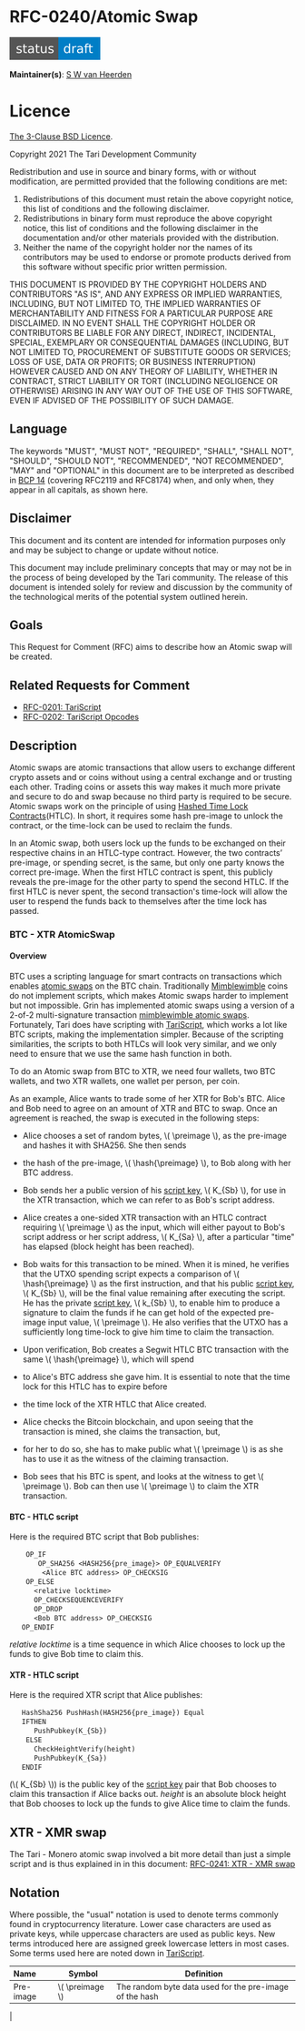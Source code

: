 # RFC-0240/Atomic Swap

![status: draft](theme/images/status-draft.svg)

**Maintainer(s)**: [S W van Heerden](https://github.com/SWvheerden)

# Licence

[The 3-Clause BSD Licence](https://opensource.org/licenses/BSD-3-Clause).

Copyright 2021 The Tari Development Community

Redistribution and use in source and binary forms, with or without modification, are permitted provided that the
following conditions are met:

1. Redistributions of this document must retain the above copyright notice, this list of conditions and the following
   disclaimer.
2. Redistributions in binary form must reproduce the above copyright notice, this list of conditions and the following
   disclaimer in the documentation and/or other materials provided with the distribution.
3. Neither the name of the copyright holder nor the names of its contributors may be used to endorse or promote products
   derived from this software without specific prior written permission.

THIS DOCUMENT IS PROVIDED BY THE COPYRIGHT HOLDERS AND CONTRIBUTORS "AS IS", AND ANY EXPRESS OR IMPLIED WARRANTIES,
INCLUDING, BUT NOT LIMITED TO, THE IMPLIED WARRANTIES OF MERCHANTABILITY AND FITNESS FOR A PARTICULAR PURPOSE ARE
DISCLAIMED. IN NO EVENT SHALL THE COPYRIGHT HOLDER OR CONTRIBUTORS BE LIABLE FOR ANY DIRECT, INDIRECT, INCIDENTAL,
SPECIAL, EXEMPLARY OR CONSEQUENTIAL DAMAGES (INCLUDING, BUT NOT LIMITED TO, PROCUREMENT OF SUBSTITUTE GOODS OR
SERVICES; LOSS OF USE, DATA OR PROFITS; OR BUSINESS INTERRUPTION) HOWEVER CAUSED AND ON ANY THEORY OF LIABILITY,
WHETHER IN CONTRACT, STRICT LIABILITY OR TORT (INCLUDING NEGLIGENCE OR OTHERWISE) ARISING IN ANY WAY OUT OF THE USE OF
THIS SOFTWARE, EVEN IF ADVISED OF THE POSSIBILITY OF SUCH DAMAGE.

## Language

The keywords "MUST", "MUST NOT", "REQUIRED", "SHALL", "SHALL NOT", "SHOULD", "SHOULD NOT", "RECOMMENDED",
"NOT RECOMMENDED", "MAY" and "OPTIONAL" in this document are to be interpreted as described in
[BCP 14](https://tools.ietf.org/html/bcp14) (covering RFC2119 and RFC8174) when, and only when, they appear in all capitals, as
shown here.

## Disclaimer

This document and its content are intended for information purposes only and may be subject to change or update
without notice.

This document may include preliminary concepts that may or may not be in the process of being developed by the Tari
community. The release of this document is intended solely for review and discussion by the community of the
technological merits of the potential system outlined herein.

## Goals

This Request for Comment (RFC) aims to describe how an Atomic swap will be created.

## Related Requests for Comment

* [RFC-0201: TariScript](RFC-0201_TariScript.md)
* [RFC-0202: TariScript Opcodes](RFC-0202_TariScriptOpcodes.md)

$$
\newcommand{\preimage}{\\phi} % pre image
\newcommand{\hash}[1]{\mathrm{H}\bigl({#1}\bigr)}
$$

## Description

Atomic swaps are atomic transactions that allow users to exchange different crypto assets and or coins without using a
central exchange and or trusting each other. Trading coins or assets this way makes it much more private and secure to
do and swap because no third party is required to be secure. Atomic swaps work on the principle of using 
[Hashed Time Lock Contracts](https://en.bitcoin.it/wiki/Hash_Time_Locked_Contracts)(HTLC). 
In short, it requires some hash pre-image to unlock the contract, or the time-lock can be used to reclaim the funds. 

In an Atomic swap, both users lock up the funds to be exchanged on their respective chains in an HTLC-type contract. 
However, the two contracts’ pre-image, or spending secret, is the same, but only one party knows the correct pre-image. 
When the first HTLC contract is spent, this publicly reveals the pre-image for the other party to spend the second HTLC.
If the first HTLC is never spent, the second transaction's time-lock will allow the user to respend the funds back to
themselves after the time lock has passed.

### BTC - XTR AtomicSwap

#### Overview

BTC uses a scripting language for smart contracts on transactions which enables [atomic swaps](https://tlu.tarilabs.com/protocols/atomic-swaps/AtomicSwaps.html)
on the BTC chain. Traditionally [Mimblewimble] coins do not implement scripts, which makes Atomic swaps harder to
implement but not impossible. Grin has implemented atomic swaps using a version of a 2-of-2 multi-signature transaction
[mimblewimble atomic swaps](https://tlu.tarilabs.com/protocols/grin-protocol-overview/MainReport.html#atomic-swaps).
Fortunately, Tari does have scripting with [TariScript], which works a lot like BTC scripts, making the implementation simpler.
Because of the scripting similarities, the scripts to both HTLCs will look very similar, and we only need to ensure that
we use the same hash function in both. 

To do an Atomic swap from BTC to XTR, we need four wallets, two BTC wallets, and two XTR wallets, one wallet per person,
per coin.

As an example, Alice wants to trade some of her XTR for Bob's BTC. Alice and Bob need to agree on an amount of XTR and
BTC to swap. Once an agreement is reached, the swap is executed in the following steps:

* Alice chooses a set of random bytes, \\( \preimage \\), as the pre-image and hashes it with SHA256. She then sends
* the hash of the pre-image, \\( \hash{\preimage} \\), to Bob along with her BTC address.

* Bob sends her a public version of his [script key], \\( K_{Sb} \\), for use in the XTR transaction, which we can refer
to as Bob's script address.

* Alice creates a one-sided XTR transaction with an HTLC contract requiring \\( \preimage \\) as the input, which will
either payout to Bob's script address or her script address, \\( K_{Sa} \\), after a particular "time" has elapsed
(block height has been reached). 

* Bob waits for this transaction to be mined. When it is mined, he verifies that the UTXO spending script expects a
comparison of \\( \hash{\preimage} \\) as the first instruction, and that his public [script key], \\( K_{Sb} \\), will
be the final value remaining after executing the script. He has the private [script key], \\( k_{Sb} \\), to enable him
to produce a signature to claim the funds if he can get hold of the expected pre-image input value, \\( \preimage \\).
He also verifies that the UTXO has a sufficiently long time-lock to give him time to claim the transaction.

* Upon verification, Bob creates a Segwit HTLC BTC transaction with the same \\( \hash{\preimage} \\), which will spend
* to Alice's BTC address she gave him. It is essential to note that the time lock for this HTLC has to expire before
* the time lock of the XTR HTLC that Alice created.

* Alice checks the Bitcoin blockchain, and upon seeing that the transaction is mined, she claims the transaction, but,
* for her to do so, she has to make public what \\( \preimage \\) is as she has to use it as the witness of the 
claiming transaction.

* Bob sees that his BTC is spent, and looks at the witness to get \\( \preimage \\). Bob can then use \\( \preimage \\)
to claim the XTR transaction.

#### BTC - HTLC script 

Here is the required BTC script that Bob publishes:

``` btc_script,ignore
	OP_IF
	   OP_SHA256 <HASH256{pre_image}> OP_EQUALVERIFY
		<Alice BTC address> OP_CHECKSIG
	OP_ELSE
      <relative locktime>
      OP_CHECKSEQUENCEVERIFY
      OP_DROP
      <Bob BTC address> OP_CHECKSIG
   OP_ENDIF
```
_relative locktime_ is a time sequence in which Alice chooses to lock up the funds to give Bob time to claim this. 

#### XTR - HTLC script 

Here is the required XTR script that Alice publishes:

``` TariScript,ignore
   HashSha256 PushHash(HASH256{pre_image}) Equal
   IFTHEN
      PushPubkey(K_{Sb})
	ELSE
      CheckHeightVerify(height)
      PushPubkey(K_{Sa})
   ENDIF
```
(\\( K_{Sb} \\)) is the public key of the [script key] pair that Bob chooses to claim this transaction if Alice backs out. 
_height_ is an absolute block height that Bob chooses to lock up the funds to give Alice time to claim the funds. 

## XTR - XMR swap 

The Tari - Monero atomic swap involved a bit more detail than just a simple script and is thus  explained in in this
document: [RFC-0241: XTR - XMR swap](RFC-0241_AtomicSwapXMR.md)


## Notation

Where possible, the "usual" notation is used to denote terms commonly found in cryptocurrency literature. Lower case
characters are used as private keys, while uppercase characters are used as public keys. New terms introduced here are
assigned greek lowercase letters in most cases. Some terms used here are noted down in [TariScript].

| Name        | Symbol              | Definition |
|:------------|---------------------| -----------|
| Pre-image   | \\( \preimage \\) | The random byte data used for the pre-image of the hash |
| 


[HTLC]: Glossary.md#hashed-time-locked-contract
[Mempool]: Glossary.md#mempool
[Mimblewimble]: Glossary.md#mimblewimble
[TariScript]: Glossary.md#tariscript
[script key]: Glossary.md#script-keypair
